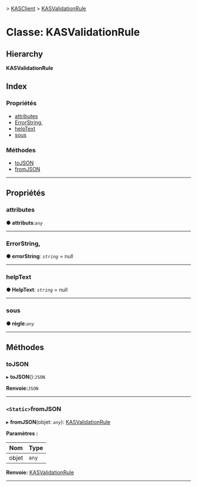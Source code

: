 [](../README.md) > [KASClient](../modules/kasclient.md) > [KASValidationRule](../classes/kasclient.kasvalidationrule.md)

# <a name="class-kasvalidationrule"></a>Classe: KASValidationRule

## <a name="hierarchy"></a>Hierarchy

**KASValidationRule**

## <a name="index"></a>Index

### <a name="properties"></a>Propriétés

* [attributes](kasclient.kasvalidationrule.md#attributes)
* [ErrorString,](kasclient.kasvalidationrule.md#errorstring)
* [helpText](kasclient.kasvalidationrule.md#helptext)
* [sous](kasclient.kasvalidationrule.md#rule)
### <a name="methods"></a>Méthodes

* [toJSON](kasclient.kasvalidationrule.md#tojson)
* [fromJSON](kasclient.kasvalidationrule.md#fromjson)

---

## <a name="properties"></a>Propriétés

<a id="attributes"></a>

###  <a name="attributes"></a>attributes

**● attributs**:*`any`*

___

<a id="errorstring"></a>

###  <a name="errorstring"></a>ErrorString,

**● errorString**: *`string`* = null

___

<a id="helptext"></a>

###  <a name="helptext"></a>helpText

**● HelpText**: *`string`* = null

___

<a id="rule"></a>

###  <a name="rule"></a>sous

**● règle**:*`any`*

___

## <a name="methods"></a>Méthodes

<a id="tojson"></a>

###  <a name="tojson"></a>toJSON

▸ **toJSON**():`JSON`

**Renvoie:**`JSON`

___

<a id="fromjson"></a>

### <a name="static-fromjson"></a>`<Static>`fromJSON

▸ **fromJSON**(objet: *`any`*): [KASValidationRule](kasclient.kasvalidationrule.md)

**Paramètres :**

| Nom | Type |
| ------ | ------ |
| objet | `any` |

**Renvoie:** [KASValidationRule](kasclient.kasvalidationrule.md)

___

